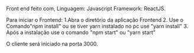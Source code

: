 Front end feito com, Linguagem: Javascript Framework: ReactJS.

Para iniciar o Frontend: 
1.Abra o diretório da aplicação Frontend
2. Use o Comando"npm install" ou se tiver yarn instalado no pc use "yarn install"
3. Após a instalação use o comando "npm start" ou "yarn start"

O cliente será iniciado na porta 3000.
